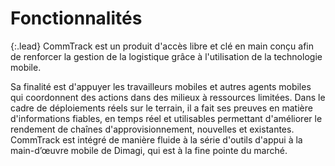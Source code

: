 # Fonctionnalités

{:.lead}
CommTrack est un produit d'accès libre et clé en main conçu afin de renforcer la gestion de la logistique grâce à l'utilisation de la technologie mobile.

Sa finalité est d'appuyer les travailleurs mobiles et autres agents mobiles qui coordonnent des actions dans des milieux à ressources limitées. Dans le cadre de déploiements réels sur le terrain, il a fait ses preuves en matière d'informations fiables, en temps réel et utilisables permettant d'améliorer le rendement de chaînes d'approvisionnement, nouvelles et existantes. CommTrack est intégré de manière fluide à la série d'outils d'appui à la main-d’œuvre mobile de Dimagi, qui est à la fine pointe du marché.
